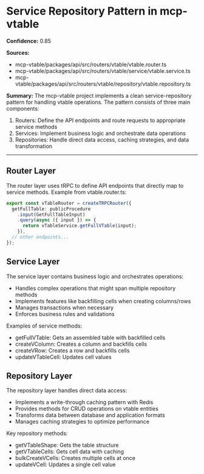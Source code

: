# Service Repository Pattern in mcp-vtable

**Confidence:** 0.85

**Sources:**

- mcp-vtable/packages/api/src/routers/vtable/vtable.router.ts
- mcp-vtable/packages/api/src/routers/vtable/service/vtable.service.ts
- mcp-vtable/packages/api/src/routers/vtable/repository/vtable.repository.ts

**Summary:**
The mcp-vtable project implements a clean service-repository pattern for handling vtable operations. The pattern consists of three main components:

1. Routers: Define the API endpoints and route requests to appropriate service methods
2. Services: Implement business logic and orchestrate data operations
3. Repositories: Handle direct data access, caching strategies, and data transformation

---

## Router Layer

The router layer uses tRPC to define API endpoints that directly map to service methods. Example from vtable.router.ts:

```typescript
export const vTableRouter = createTRPCRouter({
  getFullTable: publicProcedure
    .input(GetFullTableInput)
    .query(async ({ input }) => {
      return vTableService.getFullVTable(input);
    }),
  // other endpoints...
});
```

## Service Layer

The service layer contains business logic and orchestrates operations:

- Handles complex operations that might span multiple repository methods
- Implements features like backfilling cells when creating columns/rows
- Manages transactions when necessary
- Enforces business rules and validations

Examples of service methods:

- getFullVTable: Gets an assembled table with backfilled cells
- createVColumn: Creates a column and backfills cells
- createVRow: Creates a row and backfills cells
- updateVTableCell: Updates cell values

## Repository Layer

The repository layer handles direct data access:

- Implements a write-through caching pattern with Redis
- Provides methods for CRUD operations on vtable entities
- Transforms data between database and application formats
- Manages caching strategies to optimize performance

Key repository methods:

- getVTableShape: Gets the table structure
- getVTableCells: Gets cell data with caching
- bulkCreateVCells: Creates multiple cells at once
- updateVCell: Updates a single cell value
